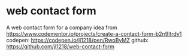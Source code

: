 # web contact form
A web contact form for a company
idea from https://www.codementor.io/projects/create-a-contact-form-b2n9ltrdy1
codepen: https://codepen.io/jl1218/pen/RwoByMZ
github: https://github.com/jl1218/web-contact-form
